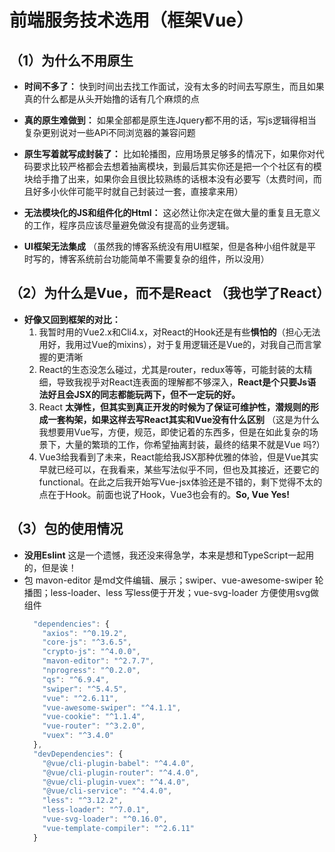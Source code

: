 # 前端服务技术选用（框架Vue）

## （1）为什么不用原生
- **时间不多了：** 快到时间出去找工作面试，没有太多的时间去写原生，而且如果真的什么都是从头开始撸的话有几个麻烦的点

- **真的原生难做到：** 如果全部都是原生连Jquery都不用的话，写js逻辑得相当复杂更别说对一些APi不同浏览器的兼容问题

- **原生写着就写成封装了：** 比如轮播图，应用场景足够多的情况下，如果你对代码要求比较严格都会去想着抽离模块，到最后其实你还是把一个个社区有的模块给手撸了出来，如果你会且很比较熟练的话根本没有必要写（太费时间，而且好多小伙伴可能平时就自己封装过一套，直接拿来用）

- **无法模块化的JS和组件化的Html：** 这必然让你决定在做大量的重复且无意义的工作，程序员应该尽量避免做没有提高的业务逻辑。

- **UI框架无法集成** （虽然我的博客系统没有用UI框架，但是各种小组件就是平时写的，博客系统前台功能简单不需要复杂的组件，所以没用）


## （2）为什么是Vue，而不是React （我也学了React）
- **好像又回到框架的对比：**
  1. 我暂时用的Vue2.x和Cli4.x，对React的Hook还是有些**惧怕的**（担心无法用好，我用过Vue的mixins），对于复用逻辑还是Vue的，对我自己而言掌握的更清晰
  2. React的生态没怎么碰过，尤其是router，redux等等，可能封装的太精细，导致我视乎对React连表面的理解都不够深入，**React是个只要Js语法好且会JSX的同志都能玩两下，但不一定玩的好。**
  3. React **太弹性，但其实到真正开发的时候为了保证可维护性，潜规则的形成一套构架，如果这样去写React其实和Vue没有什么区别** （这是为什么我想要用Vue写，方便，规范，即使记着的东西多，但是在如此复杂的场景下，大量的繁琐的工作，你希望抽离封装，最终的结果不就是Vue 吗?）
  4. Vue3给我看到了未来，React能给我JSX那种优雅的体验，但是Vue其实早就已经可以，在我看来，某些写法似乎不同，但也及其接近，还要它的functional。在此之后我开始写Vue-jsx体验还是不错的，剩下觉得不太的点在于Hook。前面也说了Hook，Vue3也会有的。**So, Vue Yes!**


## （3）包的使用情况
- **没用Eslint** 这是一个遗憾，我还没来得急学，本来是想和TypeScript一起用的，但是诶！
- 包 mavon-editor 是md文件编辑、展示；swiper、vue-awesome-swiper 轮播图；less-loader、less 写less便于开发；vue-svg-loader 方便使用svg做组件
  ```javascript
    "dependencies": {
      "axios": "^0.19.2",
      "core-js": "^3.6.5",
      "crypto-js": "^4.0.0",
      "mavon-editor": "^2.7.7",
      "nprogress": "^0.2.0",
      "qs": "^6.9.4",
      "swiper": "^5.4.5",
      "vue": "^2.6.11",
      "vue-awesome-swiper": "^4.1.1",
      "vue-cookie": "^1.1.4",
      "vue-router": "^3.2.0",
      "vuex": "^3.4.0"
    },
    "devDependencies": {
      "@vue/cli-plugin-babel": "^4.4.0",
      "@vue/cli-plugin-router": "^4.4.0",
      "@vue/cli-plugin-vuex": "^4.4.0",
      "@vue/cli-service": "^4.4.0",
      "less": "^3.12.2",
      "less-loader": "^7.0.1",
      "vue-svg-loader": "^0.16.0",
      "vue-template-compiler": "^2.6.11"
    }
  ```